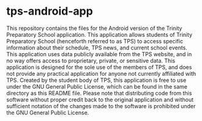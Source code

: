 # tps-android-app
This repository contains the files for the Android version of the Trinity Preparatory School application. This application allows students of Trinity Preparatory School (henceforth referred to as TPS) to access specific information about their schedule, TPS news, and current school events. This application uses data publicly available from the TPS website, and in no way offers access to proprietary, private, or sensitive data. This application is designed for the sole use of the members of TPS, and does not provide any practical application for anyone not currently affiliated with TPS. Created by the student body of TPS, this application is free to use under the GNU General Public License, which can be found in the same directory as this README file. Please note that distributing code from this software without proper credit back to the original application and without sufficient notation of the changes made to the software is prohibited under the GNU General Public License.
